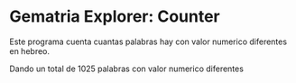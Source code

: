 # Gematria Explorer: Counter

Este programa cuenta cuantas palabras hay con valor numerico diferentes en hebreo.

Dando un total de 1025 palabras con valor numerico diferentes
